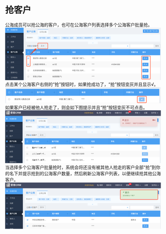 # 抢客户

公海成员可以抢公海的客户，也可在公海客户列表选择多个公海客户批量抢。![](/assets/抢客户02.png)点击某个公海客户右侧的“抢”按钮时，如果抢成功了，“抢”按钮变灰并且显示√。![](/assets/抢客户03.png)如果客户已经被他人抢走了，则会如下图提示并且“抢”按钮变灰不可点击。![](/assets/抢客户04.png)当选择多个公海客户批量抢时，系统会将还没有被其他人抢走的客户全部“抢”到你的名下并提示抢到的公海客户数量，然后刷新公海客户列表，以便继续抢其他公海客户。![](/assets/抢客户05.png)

